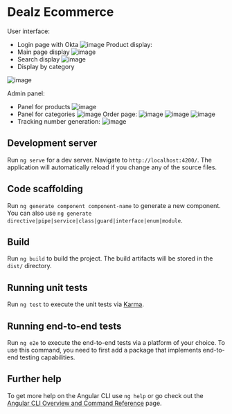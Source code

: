# Dealz Ecommerce 

User interface:
- Login page with Okta
![image](https://github.com/Wadoo69/DealZ-frontend/assets/135997896/f3ec07b7-ab3b-4421-bb41-f38c756617ed)
Product display:
- Main page display
![image](https://github.com/Wadoo69/DealZ-frontend/assets/135997896/72bb5dbb-42d5-4aae-972f-f5e9779acd1d)
- Search display
![image](https://github.com/Wadoo69/DealZ-frontend/assets/135997896/ad297769-2f7c-4b45-b736-d7eb30004557)
- Display by category

![image](https://github.com/Wadoo69/DealZ-frontend/assets/135997896/56ff51e6-5793-43eb-bc40-2d8645a731da)

Admin panel:
- Panel for products
![image](https://github.com/Wadoo69/DealZ-frontend/assets/135997896/07a7eea0-63ca-481a-aa53-5ce085c72509)
- Panel for categories
![image](https://github.com/Wadoo69/DealZ-frontend/assets/135997896/d686c496-638e-4a29-9e96-91bb1fe8337b)
Order page:
![image](https://github.com/Wadoo69/DealZ-frontend/assets/135997896/3e623bdc-1b0c-47e7-9b43-96f4cc0f252e)
![image](https://github.com/Wadoo69/DealZ-frontend/assets/135997896/6bfe396b-9cb0-48ff-877b-22837fd1e075)
![image](https://github.com/Wadoo69/DealZ-frontend/assets/135997896/d40856dd-68c3-4a79-8385-2615fcffd397)
- Tracking number generation:
![image](https://github.com/Wadoo69/DealZ-frontend/assets/135997896/343d93e4-bd79-49eb-b9da-66617a12d86b)










## Development server

Run `ng serve` for a dev server. Navigate to `http://localhost:4200/`. The application will automatically reload if you change any of the source files.

## Code scaffolding

Run `ng generate component component-name` to generate a new component. You can also use `ng generate directive|pipe|service|class|guard|interface|enum|module`.

## Build

Run `ng build` to build the project. The build artifacts will be stored in the `dist/` directory.

## Running unit tests

Run `ng test` to execute the unit tests via [Karma](https://karma-runner.github.io).

## Running end-to-end tests

Run `ng e2e` to execute the end-to-end tests via a platform of your choice. To use this command, you need to first add a package that implements end-to-end testing capabilities.

## Further help

To get more help on the Angular CLI use `ng help` or go check out the [Angular CLI Overview and Command Reference](https://angular.io/cli) page.
